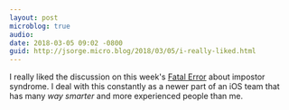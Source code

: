 ```yaml
---
layout: post
microblog: true
audio: 
date: 2018-03-05 09:02 -0800
guid: http://jsorge.micro.blog/2018/03/05/i-really-liked.html
---
```

I really liked the discussion on this week's [Fatal Error](https://fatalerror.fm/episodes/2018/3/2/59-why-did-they-even-hire-chris) about impostor syndrome. I deal with this constantly as a newer part of an iOS team that has many _way smarter_ and more experienced people than me.
